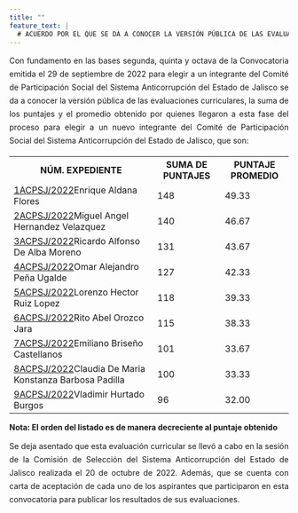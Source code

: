 ```yaml
---
title: ""
feature_text: |
  # ACUERDO POR EL QUE SE DA A CONOCER LA VERSIÓN PÚBLICA DE LAS EVALUACIONES CURRICULARES, LA SUMA DE LOS PUNTAJES Y EL PROMEDIO OBTENIDO POR QUIENES LLEGARON A ESTA FASE DEL PROCESO PARA ELEGIR A UN NUEVO INTEGRANTE DEL COMITÉ DE PARTICIPACIÓN SOCIAL DEL SISTEMA ANTICORRUPCIÓN DEL ESTADO DE JALISCO.
---
```

<div style="text-align:justify; line-height: 1.5rem"><span>Con fundamento en las bases segunda, quinta y octava de la Convocatoria emitida el 29 de septiembre de 2022 para elegir a un integrante del Comité de Participación Social del Sistema Anticorrupción del Estado de Jalisco se da a conocer la versión pública de las evaluaciones curriculares, la suma de los puntajes y el promedio obtenido por quienes llegaron a esta fase del proceso para elegir a un nuevo integrante del Comité de Participación Social del Sistema Anticorrupción del Estado de Jalisco, que son: 
</span></div>
<p></p>
<p></p>
<table class="table3"><tbody>

<tr><th><b>NÚM. EXPEDIENTE</b></th><th><b>SUMA DE PUNTAJES</b></th><th><b>PUNTAJE PROMEDIO</b></th></tr>

<tr><td><a href="\cedulas\2022\01ACPSJ2022.pdf">1ACPSJ/2022</a>Enrique Aldana Flores<span style="color:#75bec4;"></span></td><td><div><span>148</span></div></td><td><div><span>49.33</span></div></td></tr>


<tr><td><a href="\cedulas\2022\02ACPSJ2022.pdf">2ACPSJ/2022</a>Miguel Angel Hernandez Velazquez<span style="color:#75bec4;"></span></td><td><div><span>140</span></div></td><td><div><span>46.67</span></div></td></tr>

<tr><td><a href="\cedulas\2022\03ACPSJ2022.pdf">3ACPSJ/2022</a>Ricardo Alfonso De Alba Moreno<span style="color:#75bec4;"></span></td><td><div><span>131</span></div></td><td><div><span>43.67</span></div></td></tr>

<tr><td><a href="\cedulas\2022\04ACPSJ2022.pdf">4ACPSJ/2022</a>Omar Alejandro Peña Ugalde<span style="color:#75bec4;"></span></td><td><div><span>127</span></div></td><td><div><span>42.33</span></div></td></tr>

<tr><td><a href="\cedulas\2022\05ACPSJ2022.pdf">5ACPSJ/2022</a>Lorenzo Hector Ruiz Lopez<span style="color:#75bec4;"></span></td><td><div><span>118</span></div></td><td><div><span>39.33</span></div></td></tr>

<tr><td><a href="\cedulas\2022\06ACPSJ2022.pdf">6ACPSJ/2022</a>Rito Abel Orozco Jara<span style="color:#75bec4;"></span></td><td><div><span>115</span></div></td><td><div><span>38.33</span></div></td></tr>

<tr><td><a href="\cedulas\2022\07ACPSJ2022.pdf">7ACPSJ/2022</a>Emiliano Briseño Castellanos<span style="color:#75bec4;"></span></td><td><div><span>101</span></div></td><td><div><span>33.67</span></div></td></tr>

<tr><td><a href="\cedulas\2022\08ACPSJ2022.pdf">8ACPSJ/2022</a>Claudia De Maria Konstanza Barbosa Padilla<span style="color:#75bec4;"></span></td><td><div><span>100</span></div></td><td><div><span>33.33</span></div></td></tr>

<tr><td><a href="\cedulas\2022\09ACPSJ2022.pdf">9ACPSJ/2022</a>Vladimir Hurtado Burgos<span style="color:#75bec4;"></span></td><td><div><span>96</span></div></td><td><div><span>32.00</span></div></td></tr>

</tbody></table>
<p></p>
<p><strong> Nota: El orden del listado es de manera decreciente al puntaje obtenido </strong></p>
<p></p>
<div style="text-align:justify; line-height: 1.5rem"><span>Se deja asentado que esta evaluación curricular se llevó a cabo en la sesión de la Comisión de Selección del Sistema Anticorrupción del Estado de Jalisco realizada el 20 de octubre de 2022. Además, que se cuenta con carta de aceptación de cada uno de los aspirantes que participaron en esta convocatoria para publicar los resultados de sus evaluaciones. </span></div>
